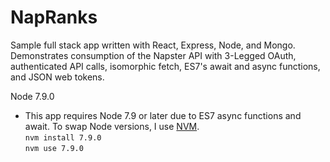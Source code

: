 # NapRanks
Sample full stack app written with React, Express, Node, and Mongo. Demonstrates consumption of the Napster API with 3-Legged OAuth, authenticated API calls, isomorphic fetch, ES7's await and async functions, and JSON web tokens.  

Node 7.9.0  
- This app requires Node 7.9 or later due to ES7 async functions and await. To swap Node versions, I use [NVM](https://github.com/creationix/nvm).  
`nvm install 7.9.0`  
`nvm use 7.9.0`  
